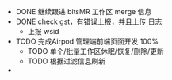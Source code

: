 - DONE 继续跟进 bitsMR 工作区 merge 信息
- DONE check gst，有错误上报，并且上传 日志
	- 上报 wsid
- TODO 完成Airpod 管理端前端页面开发 100%
	- TODO 单个/批量工作区休眠/恢复/删除/更新
	- TODO 根据过滤信息刷新
-